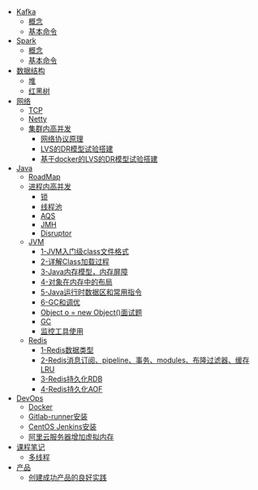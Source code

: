 * [Kafka](kafka/README.md)
  * [概念](kafka/concept.md)
  * [基本命令](kafka/cmd.md)
* [Spark](spark/README.md)
  * [概念](spark/concept.md)
  * [基本命令](spark/cmd.md)
* [数据结构](data_structure/README.md)
  * [堆](data_structure/heap.md)
  * [红黑树](data_structure/red_black_tree.md)
* [网络]()
  * [TCP](network/tcp.md)
  * [Netty](network/netty.md)
  * [集群内高并发]()
    * [网络协议原理](network/集群内高并发/01_网络协议原理.md)
    * [LVS的DR模型试验搭建](network/集群内高并发/02_LVS的DR模型试验搭建.md)
    * [基于docker的LVS的DR模型试验搭建](network/集群内高并发/02.1_基于docker的LVS的DR模型试验搭建.md)
* [Java]()
  * [RoadMap](java/roadmap.md)
  * [进程内高并发]()
    * [锁](java/concurrent/lock.md)
    * [线程池](java/concurrent/线程池.md)
    * [AQS](java/concurrent/aqs.md)
    * [JMH](java/concurrent/JMH.md)
    * [Disruptor](java/concurrent/Disruptor.md)
  * [JVM]()
    * [1-JVM入门级class文件格式](java/jvm/01_ClassFileFormat.md)
    * [2-详解Class加载过程](java/jvm/02_ClassLodingLinkingInitializing.md)
    * [3-Java内存模型，内存屏障](java/jvm/03_01_JMM.md)
    * [4-对象在内存中的布局](java/jvm/03_02_JavaAgent_AboutObject.md)
    * [5-Java运行时数据区和常用指令](java/jvm/04_JavaRuntimeDataArea_InstructionSet.md)
    * [6-GC和调优](java/jvm/05_GCAndTuning.md)
    * [Object o = new Object()面试题](java/jvm/newObject.md)
    * [GC](java/jvm/gc.md)
    * [监控工具使用](java/jvm/jstack.md)
  * [Redis]()
    * [1-Redis数据类型](redis/01_Redis_DataType.md)
    * [2-Redis消息订阅、pipeline、事务、modules、布隆过滤器、缓存LRU](redis/01_Redis_DataType.md)
    * [3-Redis持久化RDB](redis/03_Redis_RDB.md)
    * [4-Redis持久化AOF](redis/04_Redis_AOF.md)
* [DevOps]()
  * [Docker](DevOps/docker.md)
  * [Gitlab-runner安装](DevOps/gitlab-runner.md)
  * [CentOS Jenkins安装](DevOps/jenkins.md)
  * [阿里云服务器增加虚拟内存](DevOps/aliyun-swapfile.md)
* [课程笔记]()
  * [多线程](course/多线程/多线程.md)
* [产品]()
  * [创建成功产品的良好实践](product/1.md)
